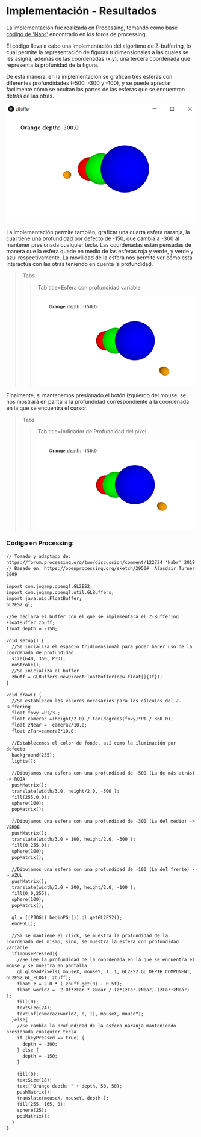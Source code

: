 # Implementación - Resultados
La implementación fue realizada en Processing, tomando como base [código de 'Nabr'](https://forum.processing.org/two/discussion/comment/122724) encontrado en los foros de processing. 

El código lleva a cabo una implementación del algoritmo de Z-buffering, lo cual permite la representación de figuras tridimensionales a las cuales se les asigna, además de las coordenadas (x,y), una tercera coordenada que representa la profunidad de la figura.

De esta manera, en la implementación se grafican tres esferas con diferentes profundidades (-500, -300 y -100), y se puede apreciar fácilmente cómo se ocultan las partes de las esferas que se encuentran detrás de las otras.

![CodigoColor](/docs/sketches/Esferas.png)

La implementación permite también, graficar una cuarta esfera naranja, la cual tiene una profundidad por defecto de -150, que cambia a -300 al mantener presionada cualquier tecla. Las coordenadas están pensadas de manera que la esfera quede en medio de las esferas roja y verde, y verde y azul respectivamente. La movilidad de la esfera nos permite ver cómo esta interactúa con las otras teniendo en cuenta la profundidad.

> :Tabs
> > :Tab title=Esfera con profundidad variable
> >
> > ![Orange](/docs/sketches/Orange.gif)
>

Finalmente, si mantenemos presionado el botón izquierdo del mouse, se nos mostrará en pantalla la profundidad correspondiente a la coordenada en la que se encuentra el cursor.

> :Tabs
> > :Tab title=Indicador de Profundidad del pixel
> >
> > ![DepthCoord](/docs/sketches/DepthCoord.gif)
>

### Código en Processing:
```processing
// Tomado y adaptado de: https://forum.processing.org/two/discussion/comment/122724 'Nabr' 2018
// Basado en: https://openprocessing.org/sketch/2950#  Alasdair Turner 2009
  
import com.jogamp.opengl.GL2ES2;
import com.jogamp.opengl.util.GLBuffers;
import java.nio.FloatBuffer;
GL2ES2 gl;

//Se declara el buffer con el que se implementará el Z-Buffering
FloatBuffer zbuff;
float depth = -150;

void setup() {
  //Se incializa el espacio tridimensional para poder hacer uso de la coordenada de profundidad.
  size(640, 360, P3D);
  noStroke();
  //Se inicializa el buffer
  zbuff = GLBuffers.newDirectFloatBuffer(new float[]{1f});
}
 
void draw() {
  //Se establecen los valores necesarios para los cálculos del Z-Buffering
  float fovy =PI/3.; 
  float cameraZ =(height/2.0) / tan(degrees(fovy)*PI / 360.0);  
  float zNear =  cameraZ/10.0; 
  float zFar=cameraZ*10.0;
  
  //Establecemos el color de fondo, así como la iluminación por defecto
  background(255);
  lights();
  
  //Dibujamos una esfera con una profundidad de -500 (La de más atrás) -> ROJA
  pushMatrix();
  translate(width/3.0, height/2.0, -500 );
  fill(255,0,0);
  sphere(100);
  popMatrix();
  
  //Dibujamos una esfera con una profundidad de -300 (La del medio) -> VERDE
  pushMatrix();
  translate(width/3.0 + 100, height/2.0, -300 );
  fill(0,255,0);
  sphere(100);
  popMatrix();
  
  //Dibujamos una esfera con una profundidad de -100 (La del frente) -> AZUL
  pushMatrix();
  translate(width/3.0 + 200, height/2.0, -100 );
  fill(0,0,255);
  sphere(100);
  popMatrix();
 
  gl = ((PJOGL) beginPGL()).gl.getGL2ES2();
  endPGL();
  
  //Si se mantiene el click, se muestra la profundidad de la coordenada del mismo, sino, se muestra la esfera con profundidad variable
  if(mousePressed){
    //Se lee la profundidad de la coordenada en la que se encuentra el mouse y se muestra en pantalla
    gl.glReadPixels( mouseX, mouseY, 1, 1, GL2ES2.GL_DEPTH_COMPONENT, GL2ES2.GL_FLOAT, zbuff);
    float z = 2.0 * ( zbuff.get(0) - 0.5f);
    float worldZ =  2.0f*zFar * zNear / (z*(zFar-zNear)-(zFar+zNear) );
    fill(0);
    textSize(24);
    text(nf(cameraZ+worldZ, 0, 1), mouseX, mouseY);
  }else{
    //Se cambia la profundidad de la esfera naranja manteniendo presionada cualquier tecla   
    if (keyPressed == true) {
      depth = -300;
    } else {
      depth = -150;
    }
    
    fill(0);
    textSize(18);
    text("Orange depth: " + depth, 50, 50);
    pushMatrix();
    translate(mouseX, mouseY, depth );
    fill(255, 165, 0);
    sphere(25);
    popMatrix();
  }  
}
```